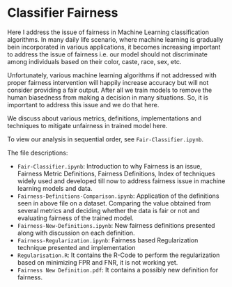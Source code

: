 # Classifier Fairness
Here I address the issue of fairness in Machine Learning classification algorithms. In many daily life scenario, where machine learning is gradually bein incorporated in various applications, it becomes increasing important to address the issue of fairness i.e. our model should not discriminate among individuals based on their color, caste, race, sex, etc. 

Unfortunately, various machine learning algorithms if not addressed with proper fairness intervention will happily increase accuracy but will not consider providing a fair output. After all we train models to remove the human biasedness from making a decision in many situations. So, it is imporrtant to address this issue and we do that here. 

We discuss about various metrics, definitions, implementations and techniques to mitigate unfairness in trained model here.

To view our analysis in sequential order, see `Fair-Classifier.ipynb`.

The file descriptions:
- `Fair-Classifier.ipynb`: Introduction to why Fairness is an issue, Fairness Metric Definitions, Fairness Definitions, Index of techniques widely used and developed till now to address fairness issue in machine learning models and data.
- `Fairness-Definitions-Comparison.ipynb`: Application of the definitions seen in above file on a dataset. Comparing the value obtained from several metrics and deciding whether the data is fair or not and evaluating fairness of the trained model.
- `Fairness-New-Definitions.ipynb`: New fairness definitions presented along with discussion on each definition.
- `Fairness-Regularization.ipynb`: Fairness based Regularization technique presented and implementation 
- `Regularisation.R`: It contains the R-Code to perform the regularization based on minimizing FPR and FNR, it is not working yet.
- `Fairness New Definition.pdf`: It contains a possibly new definition for fairness.

